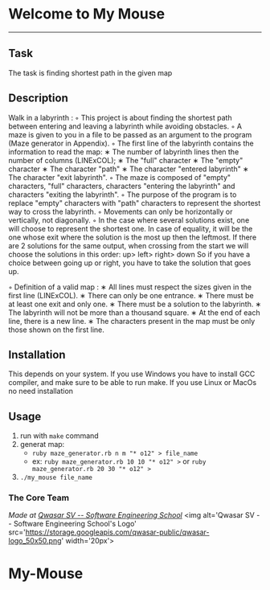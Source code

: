 # Welcome to My Mouse
***

## Task
The task is finding shortest path in the given map

## Description
Walk in a labyrinth :
◦ This project is about finding the shortest path between entering and leaving
a labyrinth while avoiding obstacles.
◦ A maze is given to you in a file to be passed as an argument to the program
(Maze generator in Appendix).
◦ The first line of the labyrinth contains the information to read the map:
∗ The number of labyrinth lines then the number of columns (LINExCOL);
∗ The "full" character
∗ The "empty" character
∗ The character "path"
∗ The character "entered labyrinth"
∗ The character "exit labyrinth".
◦ The maze is composed of "empty" characters, "full" characters, characters "entering the labyrinth" and characters "exiting the labyrinth".
◦ The purpose of the program is to replace "empty" characters with "path" characters to represent the shortest way to cross the labyrinth.
◦ Movements can only be horizontally or vertically, not diagonally.
◦ In the case where several solutions exist, one will choose to represent the shortest one. In case of equality, it will be the one whose exit where the solution is the most up then the leftmost. If there are 2 solutions for the same output, when crossing from the start we will choose the solutions in this order: up> left> right> down
So if you have a choice between going up or right, you have to take the solution
that goes up.

◦ Definition of a valid map :
∗ All lines must respect the sizes given in the first line (LINExCOL).
∗ There can only be one entrance.
∗ There must be at least one exit and only one.
∗ There must be a solution to the labyrinth.
∗ The labyrinth will not be more than a thousand square.
∗ At the end of each line, there is a new line.
∗ The characters present in the map must be only those shown on the first
line.

## Installation
This depends on your system. If you use Windows you have to install GCC compiler, and make sure to be able to run make.
If you use Linux or MacOs no need installation

## Usage
1) run with `make` command
2) generat map:
    - `ruby maze_generator.rb n m "* o12" > file_name`
    - ex: `ruby maze_generator.rb 10 10 "* o12" >` or `ruby maze_generator.rb 20 30 "* o12" >`
3) `./my_mouse file_name`

### The Core Team


<span><i>Made at <a href='https://qwasar.io'>Qwasar SV -- Software Engineering School</a></i></span>
<span><img alt='Qwasar SV -- Software Engineering School's Logo' src='https://storage.googleapis.com/qwasar-public/qwasar-logo_50x50.png' width='20px'></span>
# My-Mouse
